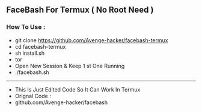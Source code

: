 ## FaceBash For Termux ( No Root Need )
### How To Use :
* git clone https://github.com/Avenge-hacker/facebash-termux
* cd facebash-termux
* sh install.sh
* tor
* Open New Session & Keep 1 st One Running
* ./facebash.sh

---

* This Is Just Edited Code So It Can Work In Termux
* Orignal Code : 
* github.com/Avenge-hacker/facebash
